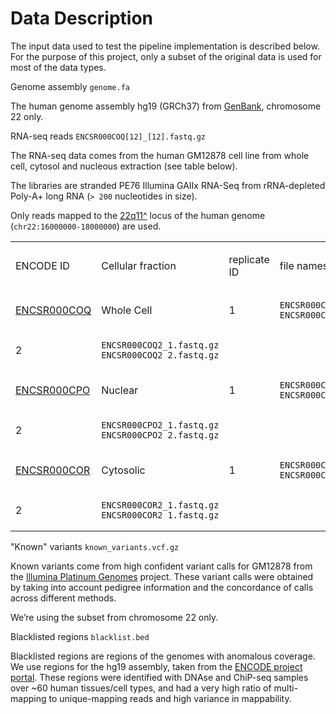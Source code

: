 # Data Description

The input data used to test the pipeline implementation is described below. For the purpose of this project, only a subset of the original data is used for most of the data types.

Genome assembly
`genome.fa`

The human genome assembly <span class="crg">hg19 (GRCh37)</span> from [GenBank](https://www.ncbi.nlm.nih.gov/assembly/GCA_000001405.1), chromosome 22 only.

RNA-seq reads
`ENCSR000COQ[12]_[12].fastq.gz`

The RNA-seq data comes from the human <span class="crg">GM12878</span> cell line from whole cell, cytosol and nucleous extraction (see table below).

The libraries are <span class="crg">stranded PE76 Illumina GAIIx</span> RNA-Seq from <span class="crg">rRNA-depleted Poly-A+</span> long RNA (`> 200` nucleotides in size).

Only reads mapped to the [22q11^](http://genome-euro.ucsc.edu/cgi-bin/hgTracks?db=hg19&lastVirtModeType=default&lastVirtModeExtraState=&virtModeType=default&virtMode=0&nonVirtPosition=&position=chr22%3A14700001-25900000&hgsid=221945779_QucOFSFGagd1cn9uVki0TFjrxSBU) locus of the human genome (`chr22:16000000-18000000`) are used.

<table>
<colgroup>
<col style="width: 25%" />
<col style="width: 25%" />
<col style="width: 25%" />
<col style="width: 25%" />
</colgroup>
<tbody>
<tr class="odd">
<td style="text-align: left;"><p>ENCODE ID</p></td>
<td style="text-align: left;"><p>Cellular fraction</p></td>
<td style="text-align: left;"><p>replicate ID</p></td>
<td style="text-align: left;"><p>file names</p></td>
</tr>
<tr class="even">
<td style="text-align: left;"><p><a href="https://www.encodeproject.org/experiments/ENCSR000COQ/">ENCSR000COQ</a></p></td>
<td style="text-align: left;"><p>Whole Cell</p></td>
<td style="text-align: left;"><p>1</p></td>
<td style="text-align: left;"><pre><code>ENCSR000COQ1_1.fastq.gz
ENCSR000COQ1_2.fastq.gz</code></pre></td>
</tr>
<tr class="odd">
<td style="text-align: left;"><p>2</p></td>
<td style="text-align: left;"><pre><code>ENCSR000COQ2_1.fastq.gz
ENCSR000COQ2_2.fastq.gz</code></pre></td>
<td></td>
<td></td>
</tr>
<tr class="even">
<td style="text-align: left;"><p><a href="https://www.encodeproject.org/experiments/ENCSR000CPO/">ENCSR000CPO</a></p></td>
<td style="text-align: left;"><p>Nuclear</p></td>
<td style="text-align: left;"><p>1</p></td>
<td style="text-align: left;"><pre><code>ENCSR000CPO1_1.fastq.gz
ENCSR000CPO1_2.fastq.gz</code></pre></td>
</tr>
<tr class="odd">
<td style="text-align: left;"><p>2</p></td>
<td style="text-align: left;"><pre><code>ENCSR000CPO2_1.fastq.gz
ENCSR000CPO2_2.fastq.gz</code></pre></td>
<td></td>
<td></td>
</tr>
<tr class="even">
<td style="text-align: left;"><p><a href="https://www.encodeproject.org/experiments/ENCSR000COR/">ENCSR000COR</a></p></td>
<td style="text-align: left;"><p>Cytosolic</p></td>
<td style="text-align: left;"><p>1</p></td>
<td style="text-align: left;"><pre><code>ENCSR000COR1_1.fastq.gz
ENCSR000COR1_1.fastq.gz</code></pre></td>
</tr>
<tr class="odd">
<td style="text-align: left;"><p>2</p></td>
<td style="text-align: left;"><pre><code>ENCSR000COR2_1.fastq.gz
ENCSR000COR2_1.fastq.gz</code></pre></td>
<td></td>
<td></td>
</tr>
</tbody>
</table>

"Known" variants
`known_variants.vcf.gz`

Known variants come from high confident variant calls for <span class="crg">GM12878</span> from the [Illumina Platinum Genomes](https://www.illumina.com/platinumgenomes.html) project. These variant calls were obtained by taking into account pedigree information and the concordance of calls across different methods.

We’re using the subset from chromosome 22 only.

Blacklisted regions
`blacklist.bed`

Blacklisted regions are regions of the genomes with anomalous coverage. We use regions for the <span class="crg">hg19</span> assembly, taken from the [ENCODE project portal](https://www.encodeproject.org/annotations/ENCSR636HFF/). These regions were identified with DNAse and ChiP-seq samples over ~60 human tissues/cell types, and had a very high ratio of multi-mapping to unique-mapping reads and high variance in mappability.
